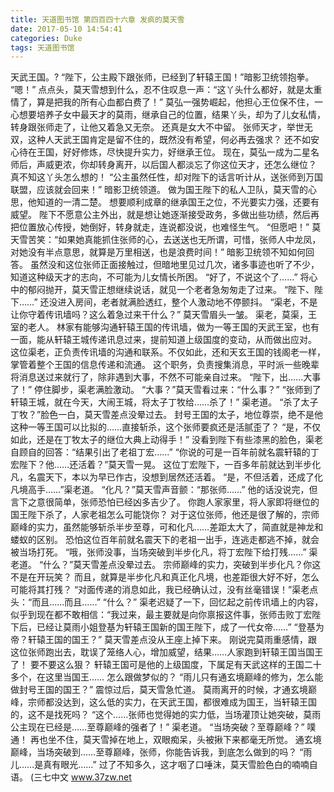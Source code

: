 ```yaml
---
title: 天道图书馆 第四百四十六章 发疯的莫天雪
date: 2017-05-10 14:54:41
categories: Duke
tags: 天道图书馆
---
```


天武王国。?
“陛下，公主殿下跟张师，已经到了轩辕王国！”暗影卫统领抱拳。
“嗯！”
点点头，莫天雪想到什么，忍不住叹息一声：“这丫头什么都好，就是太重情了，算是把我的所有心血都白费了！”
莫弘一强势崛起，他担心王位保不住，一心想要培养子女中最天才的莫雨，继承自己的位置，结果丫头，却为了儿女私情，转身跟张师走了，让他又着急又无奈。
还真是女大不中留。
张师天才，举世无双，这种人天武王国肯定是留不住的，既然没有希望，何必再去强求？
还不如安心待在王国，好好修炼，尽快提升实力，好继承王位。
现在，莫弘一成为二星名师后，声威更浓，你却转身离开，以后国人都淡忘了你这位天才，还怎么继位？
真不知这丫头怎么想的！
“公主虽然任性，却对陛下的话言听计从，送张师到万国联盟，应该就会回来！”
暗影卫统领道。
做为国王陛下的私人卫队，莫天雪的心思，他知道的一清二楚。
想要顺利成章的继承国王之位，不光要实力强，还要有威望。
陛下不愿意公主外出，就是想让她逐渐接受政务，多做出些功绩，然后再把位置放心传授，她倒好，转身就走，连说都没说，也难怪生气。
“但愿吧！”
莫天雪苦笑：“如果她真能抓住张师的心，去送送也无所谓，可惜，张师人中龙凤，对她没有半点意思，就算是万里相送，也是浪费时间！”
暗影卫统领不知如何回答。
虽然没和这位张师正面接触过，但暗地里见过几次，诸多事迹也听了不少，知道这种级天才的志向，不可能为儿女情长所困。
“好了，不说这个了……”
将心中的郁闷抛开，莫天雪正想继续说话，就见一个老者急匆匆走了过来。
“陛下、陛下……”
还没进入房间，老者就满脸透红，整个人激动地不停颤抖。
“渠老，不是让你守着传讯墙吗？这么着急过来干什么？”
莫天雪眉头一皱。
渠老，莫渠，王室的老人。
林家有能够沟通轩辕王国的传讯墙，做为一等王国的天武王室，也有一面，能从轩辕王城传递讯息过来，提前知道上级国度的变动，从而做出应对。
这位渠老，正负责传讯墙的沟通和联系。不仅如此，还和天玄王国的钱阁老一样，掌管着整个王国的信息传递和流通。
这个职务，负责搜集消息，平时派一些晚辈将消息送过来就行了，除非遇到大事，不然不可能亲自过来。
“陛下，出……大事了！”
停住脚步，渠老满脸激动。
“大事？”莫天雪看过来：“什么事？”
“张师到了轩辕王城，就在今天，大闹王城，将太子丁牧给……杀了！”
渠老道。
“杀了太子丁牧？”脸色一白，莫天雪差点没晕过去。
封号王国的太子，地位尊崇，绝不是他这种一等王国可以比拟的……直接斩杀，这个张师要疯还是活腻歪了？
“是，不仅如此，还是在丁牧太子的继位大典上动得手！”
没看到陛下有些漆黑的脸色，渠老自顾自的回答：“结果引出了老祖丁宏……”
“你说的可是一百年前就名震轩辕的丁宏陛下？他……还活着？”莫天雪一晃。
这位丁宏陛下，一百多年前就达到半步化凡，名震天下，本以为早已作古，没想到居然还活着。
“是，不但活着，还成了化凡境高手……”渠老道。
“化凡？”莫天雪声音颤：“那张师……”
他的话没说完，但言下之意很简单，张师恐怕已经凶多吉少了。
你跑人家家里，将人家即将继位的国王陛下杀了，人家老祖怎么可能饶你？
对于这位张师，他还是很了解的，宗师巅峰的实力，虽然能够斩杀半步至尊，可和化凡……差距太大了，简直就是神龙和蝼蚁的区别。
恐怕这位百年前就名震天下的老祖一出手，连逃走都逃不掉，就会被当场打死。
“哦，张师没事，当场突破到半步化凡，将丁宏陛下给打残……”
渠老道。
“什么？”莫天雪差点没晕过去。
宗师巅峰的实力，突破到半步化凡？你这不是在开玩笑？
而且，就算是半步化凡和真正化凡境，也差距很大好不好，怎么可能将其打残？
“对面传递的消息如此，我已经确认过，没有丝毫错误！”渠老点头：“而且……而且……”
“什么？”
渠老迟疑了一下，回忆起之前传讯墙上的内容，似乎到现在都不敢相信：“我过来，最主要就是向你禀报这件事，张师击败丁宏陛下后，已经让莫雨小姐登基为轩辕王国新的国王陛下，成了一代女帝……”
“登基为帝？轩辕王国的国王？”
莫天雪差点没从王座上掉下来。
刚说完莫雨重感情，跟这位张师跑出去，耽误了笼络人心，增加威望，结果……人家跑到轩辕王国当国王了！
要不要这么狠？
轩辕王国可是他的上级国度，下属足有天武这样的王国二十多个，在这里当国王……
怎么跟做梦似的？
“雨儿只有通玄境巅峰的修为，怎么能做封号王国的国王？”
震惊过后，莫天雪急忙道。
莫雨离开的时候，才通玄境巅峰，宗师都没达到，这么低的实力，在天武王国，都很难成为国王，当轩辕王国的，这不是找死吗？
“这个……张师也觉得她的实力低，当场灌顶让她突破，莫雨公主现在已经是……至尊巅峰的强者了！”
渠老道。
“当场突破？至尊巅峰？”
噗通！
再也坐不住，莫天雪掉在地上，双眼痴呆，头被揪下来都毫无所觉。
通玄境巅峰，当场突破到……至尊巅峰，张师，你能告诉我，到底怎么做到的吗？
“雨儿……是真有眼光……”
过了不知多久，这才咽了口唾沫，莫天雪脸色白的喃喃自语。
(三七中文 www.37zw.net